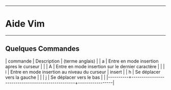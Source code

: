 ***************************************
# Aide Vim 
************************

## Quelques Commandes 

| commande | Description                                      | (terme anglais) |
| a        | Entre en mode insertion apres le curseur         |                 |
| A        | Entre en mode insertion sur le dernier caractère |                 |
| i        | Entre en mode insertion au niveau du curseur     | insert          |
| h        | Se déplacer vers la gauche                       |                 |
| j        | Se déplacer vers le bas                          |                 |
|----------+--------------------------------------------------+-----------------|



